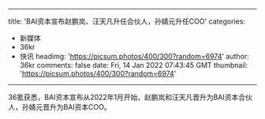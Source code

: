 
---
title: 'BAI资本宣布赵鹏岚、汪天凡升任合伙人，孙婧元升任COO'
categories: 
 - 新媒体
 - 36kr
 - 快讯
headimg: 'https://picsum.photos/400/300?random=6974'
author: 36kr
comments: false
date: Fri, 14 Jan 2022 07:43:45 GMT
thumbnail: 'https://picsum.photos/400/300?random=6974'
---

<div>   
36氪获悉，BAI资本宣布从2022年1月开始，赵鹏岚和汪天凡晋升为BAI资本合伙人，孙婧元晋升为BAI资本COO。  
</div>
            
